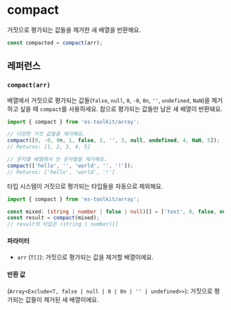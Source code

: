 # compact

거짓으로 평가되는 값들을 제거한 새 배열을 반환해요.

```typescript
const compacted = compact(arr);
```

## 레퍼런스

### `compact(arr)`

배열에서 거짓으로 평가되는 값들(`false`, `null`, `0`, `-0`, `0n`, `''`, `undefined`, `NaN`)을 제거하고 싶을 때 `compact`를 사용하세요. 참으로 평가되는 값들만 남은 새 배열이 반환돼요.

```typescript
import { compact } from 'es-toolkit/array';

// 다양한 거짓 값들을 제거해요.
compact([0, -0, 0n, 1, false, 2, '', 3, null, undefined, 4, NaN, 5]);
// Returns: [1, 2, 3, 4, 5]

// 문자열 배열에서 빈 문자열을 제거해요.
compact(['hello', '', 'world', '', '!']);
// Returns: ['hello', 'world', '!']
```

타입 시스템이 거짓으로 평가되는 타입들을 자동으로 제외해요.

```typescript
import { compact } from 'es-toolkit/array';

const mixed: (string | number | false | null)[] = ['text', 0, false, null, 5];
const result = compact(mixed);
// result의 타입은 (string | number)[]
```

#### 파라미터

- `arr` (`T[]`): 거짓으로 평가되는 값을 제거할 배열이에요.

#### 반환 값

(`Array<Exclude<T, false | null | 0 | 0n | '' | undefined>>`): 거짓으로 평가되는 값들이 제거된 새 배열이에요.